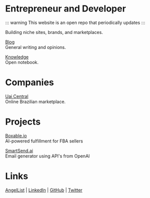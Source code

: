# Entrepreneur and Developer

::: warning
This website is an open repo that periodically updates
:::

Building niche sites, brands, and marketplaces.

[Blog](/blog/) <br />General writing and opinions.

[Knowledge](/knowledge/) <br />Open notebook.

# Companies

[Uai Central](/uai/) <br />Online Brazilian marketplace.

# Projects

<a href="https://boxable.io">Boxable.io</a><br />AI-powered fulfillment for FBA sellers

<a href="https://streamable.com/60cwmt">SmartSend.ai</a><br />Email generator using API's from OpenAI


# Links

<a href="https://angel.co/u/nicoestrada">AngelList</a> <a>|</a>
<a href="https://linkedin.com/in/nico-estrada">LinkedIn</a> <a>|</a>
<a href="https://github.com/nicoestrada">GitHub</a> <a>|</a>
<a href="https://twitter.com/stradamoney">Twitter</a>

